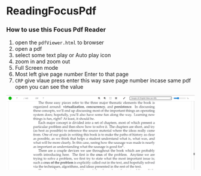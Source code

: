# ReadingFocusPdf

### How to use this Focus Pdf Reader 

1. open the `pdfViewer.html` to browser
2. open a pdf 
3. select some text play or Auto play icon
4. zoom in and zoom out
5. Full Screen mode
6. Most left give page number Enter to that page
7. `CRP` give vlaue press enter this way save page number incase same pdf open you can see the value

<img src="demo.png">
